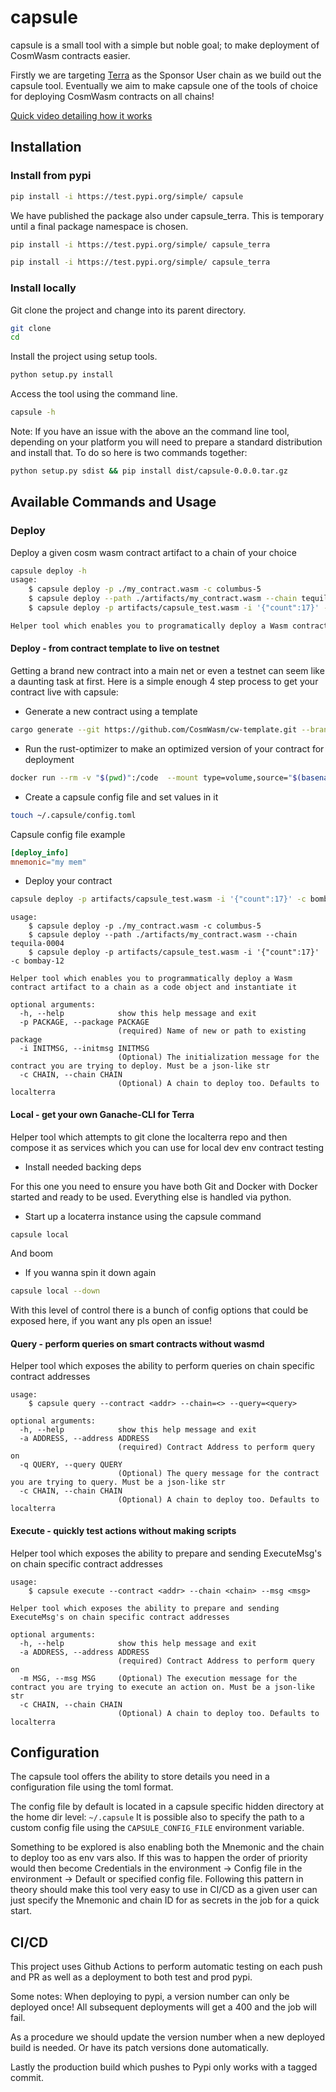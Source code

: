 # capsule

capsule is a small tool with a simple but noble goal; to make deployment of CosmWasm contracts easier.

Firstly we are targeting [Terra](https://terra.money) as the Sponsor User chain as we build out the capsule tool. Eventually we aim to make capsule one of the tools of choice for deploying CosmWasm contracts on all chains!

[Quick video detailing how it works](https://www.youtube.com/watch?v=swBKSpBrz2c)
## Installation

### Install from pypi

```bash
pip install -i https://test.pypi.org/simple/ capsule
```

We have published the package also under capsule_terra. This is temporary until a final package namespace is chosen.

```bash
pip install -i https://test.pypi.org/simple/ capsule_terra
```

```bash
pip install -i https://test.pypi.org/simple/ capsule_terra
```

### Install locally

Git clone the project and change into its parent directory.

```bash
git clone
cd 
```

Install the project using setup tools.

```bash
python setup.py install
```

Access the tool using the command line.

```bash
capsule -h
```

Note: If you have an issue with the above an the command line tool, depending on your platform you will need to prepare a standard distribution and install that. To do so here is two commands together:

```bash
python setup.py sdist && pip install dist/capsule-0.0.0.tar.gz
```

## Available Commands and Usage

### Deploy

Deploy a given cosm wasm contract artifact to a chain of your choice

```bash
capsule deploy -h
usage: 
    $ capsule deploy -p ./my_contract.wasm -c columbus-5
    $ capsule deploy --path ./artifacts/my_contract.wasm --chain tequila-0004
    $ capsule deploy -p artifacts/capsule_test.wasm -i '{"count":17}' -c bombay-12

Helper tool which enables you to programatically deploy a Wasm contract artifact to a chain as a code object and instantiate it
```

#### Deploy - from contract template to live on testnet

Getting a brand new contract into a main net or even a testnet can seem like a daunting task at first. Here is a simple enough 4 step process to get your contract live with capsule:

- Generate a new contract using a template

```bash
cargo generate --git https://github.com/CosmWasm/cw-template.git --branch 0.16 --name capsule_test
```

- Run the rust-optimizer to make an optimized version of your contract for deployment

```bash
docker run --rm -v "$(pwd)":/code  --mount type=volume,source="$(basename "$(pwd)")_cache",target=/code/target  --mount type=volume,source=registry_cache,target=/usr/local/cargo/registry  cosmwasm/rust-optimizer:0.12.3
```

- Create a capsule config file and set values in it

```bash
touch ~/.capsule/config.toml
```

Capsule config  file example

```toml
[deploy_info]
mnemonic="my mem"
```

- Deploy your contract

```bash
capsule deploy -p artifacts/capsule_test.wasm -i '{"count":17}' -c bombay-12
```

```
usage: 
    $ capsule deploy -p ./my_contract.wasm -c columbus-5
    $ capsule deploy --path ./artifacts/my_contract.wasm --chain tequila-0004
    $ capsule deploy -p artifacts/capsule_test.wasm -i '{"count":17}' -c bombay-12

Helper tool which enables you to programmatically deploy a Wasm contract artifact to a chain as a code object and instantiate it

optional arguments:
  -h, --help            show this help message and exit
  -p PACKAGE, --package PACKAGE
                        (required) Name of new or path to existing package
  -i INITMSG, --initmsg INITMSG
                        (Optional) The initialization message for the contract you are trying to deploy. Must be a json-like str
  -c CHAIN, --chain CHAIN
                        (Optional) A chain to deploy too. Defaults to localterra
```

#### Local - get your own Ganache-CLI for Terra

Helper tool which attempts to git clone the localterra repo and then compose it as services which you can use for local dev env contract testing

- Install needed backing deps

For this one you need to ensure you have both Git and Docker with Docker started and ready to be used. Everything else is handled via python.

- Start up a locaterra instance using the capsule command

```bash
capsule local
```

And boom

- If you wanna spin it down again

```bash
capsule local --down
```

With this level of control there is a bunch of config options that could be exposed here, if you want any pls open an issue!

#### Query - perform queries on smart contracts without wasmd

Helper tool which exposes the ability to perform queries on chain specific contract addresses

```
usage: 
    $ capsule query --contract <addr> --chain=<> --query=<query>

optional arguments:
  -h, --help            show this help message and exit
  -a ADDRESS, --address ADDRESS
                        (required) Contract Address to perform query on
  -q QUERY, --query QUERY
                        (Optional) The query message for the contract you are trying to query. Must be a json-like str
  -c CHAIN, --chain CHAIN
                        (Optional) A chain to deploy too. Defaults to localterra
```

#### Execute - quickly test actions without making scripts

Helper tool which exposes the ability to prepare and sending ExecuteMsg's on chain specific contract addresses

```
usage: 
    $ capsule execute --contract <addr> --chain <chain> --msg <msg>

Helper tool which exposes the ability to prepare and sending ExecuteMsg's on chain specific contract addresses

optional arguments:
  -h, --help            show this help message and exit
  -a ADDRESS, --address ADDRESS
                        (required) Contract Address to perform query on
  -m MSG, --msg MSG     (Optional) The execution message for the contract you are trying to execute an action on. Must be a json-like str
  -c CHAIN, --chain CHAIN
                        (Optional) A chain to deploy too. Defaults to localterra
```

## Configuration

The capsule tool offers the ability to store details you need in a configuration file using the toml format.

The config file by default is located in a capsule specific hidden directory at the home dir level: `~/.capsule`
It is possible also to specify the path to a custom config file using the `CAPSULE_CONFIG_FILE` environment variable.

Something to be explored is also enabling both the Mnemonic and the chain to deploy too as env vars also. If this was to happen the
order of priority would then become Credentials in the environment -> Config file in the environment -> Default or specified config file.
Following this pattern in theory should make this tool very easy to use in CI/CD as a given user can just specify the Mnemonic and chain ID for as secrets in the job for a quick start.

## CI/CD

This project uses Github Actions to perform automatic testing on each push and PR as well as a deployment to both test and prod pypi.

Some notes:
When deploying to pypi, a version number can only be deployed once! All subsequent deployments will get a 400 and the job will fail.

As a procedure we should update the version number when a new deployed build is needed. Or have its patch versions done automatically.

Lastly the production build which pushes to Pypi only works with a tagged commit.